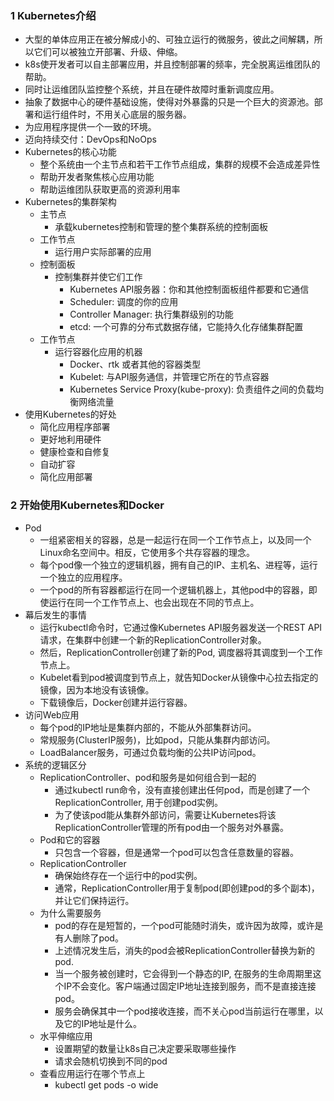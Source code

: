 ### 1 Kubernetes介绍
* 大型的单体应用正在被分解成小的、可独立运行的微服务，彼此之间解耦，所以它们可以被独立开部署、升级、伸缩。
* k8s使开发者可以自主部署应用，并且控制部署的频率，完全脱离运维团队的帮助。
* 同时让运维团队监控整个系统，并且在硬件故障时重新调度应用。
* 抽象了数据中心的硬件基础设施，使得对外暴露的只是一个巨大的资源池。部署和运行组件时，不用关心底层的服务器。
* 为应用程序提供一个一致的环境。
* 迈向持续交付：DevOps和NoOps
* Kubernetes的核心功能
  * 整个系统由一个主节点和若干工作节点组成，集群的规模不会造成差异性
  * 帮助开发者聚焦核心应用功能
  * 帮助运维团队获取更高的资源利用率
* Kubernetes的集群架构
  * 主节点
    * 承载kubernetes控制和管理的整个集群系统的控制面板
  * 工作节点
    * 运行用户实际部署的应用
  * 控制面板
    * 控制集群并使它们工作
      * Kubernetes API服务器：你和其他控制面板组件都要和它通信
      * Scheduler: 调度的你的应用
      * Controller Manager: 执行集群级别的功能
      * etcd: 一个可靠的分布式数据存储，它能持久化存储集群配置
  * 工作节点
    * 运行容器化应用的机器
      * Docker、rtk 或者其他的容器类型
      * Kubelet: 与API服务通信，并管理它所在的节点容器
      * Kubernetes Service Proxy(kube-proxy): 负责组件之间的负载均衡网络流量
* 使用Kubernetes的好处
  * 简化应用程序部署
  * 更好地利用硬件
  * 健康检查和自修复
  * 自动扩容
  * 简化应用部署

### 2 开始使用Kubernetes和Docker
* Pod
  * 一组紧密相关的容器，总是一起运行在同一个工作节点上，以及同一个Linux命名空间中。相反，它使用多个共存容器的理念。
  * 每个pod像一个独立的逻辑机器，拥有自己的IP、主机名、进程等，运行一个独立的应用程序。
  * 一个pod的所有容器都运行在同一个逻辑机器上，其他pod中的容器，即使运行在同一个工作节点上、也会出现在不同的节点上。
* 幕后发生的事情
  * 运行kubectl命令时，它通过像Kubernetes API服务器发送一个REST API请求，在集群中创建一个新的ReplicationController对象。
  * 然后，ReplicationController创建了新的Pod, 调度器将其调度到一个工作节点上。
  * Kubelet看到pod被调度到节点上，就告知Docker从镜像中心拉去指定的镜像，因为本地没有该镜像。
  * 下载镜像后，Docker创建并运行容器。
* 访问Web应用
  * 每个pod的IP地址是集群内部的，不能从外部集群访问。
  * 常规服务(ClusterIP服务)，比如pod，只能从集群内部访问。
  * LoadBalancer服务，可通过负载均衡的公共IP访问pod。
* 系统的逻辑区分
  * ReplicationController、pod和服务是如何组合到一起的
    * 通过kubectl run命令，没有直接创建出任何pod，而是创建了一个ReplicationController, 用于创建pod实例。
    * 为了使该pod能从集群外部访问，需要让Kubernetes将该ReplicationController管理的所有pod由一个服务对外暴露。
  * Pod和它的容器
    * 只包含一个容器，但是通常一个pod可以包含任意数量的容器。
  * ReplicationController
    * 确保始终存在一个运行中的pod实例。
    * 通常，ReplicationController用于复制pod(即创建pod的多个副本)，并让它们保持运行。
  * 为什么需要服务
    * pod的存在是短暂的，一个pod可能随时消失，或许因为故障，或许是有人删除了pod。
    * 上述情况发生后，消失的pod会被ReplicationController替换为新的pod.
    * 当一个服务被创建时，它会得到一个静态的IP, 在服务的生命周期里这个IP不会变化。客户端通过固定IP地址连接到服务，而不是直接连接pod。
    * 服务会确保其中一个pod接收连接，而不关心pod当前运行在哪里，以及它的IP地址是什么。
  * 水平伸缩应用
    * 设置期望的数量让k8s自己决定要采取哪些操作
    * 请求会随机切换到不同的pod
  * 查看应用运行在哪个节点上
    * kubectl get pods -o wide
